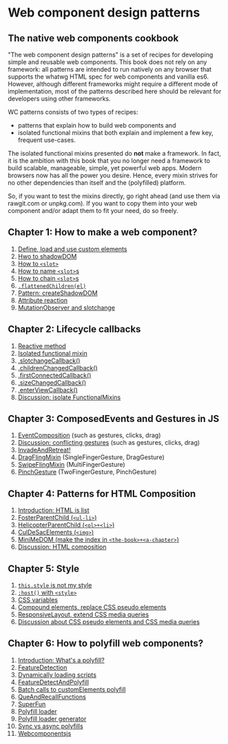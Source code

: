 # Web component design patterns

## The native web components cookbook

"The web component design patterns" is a set of recipes for developing simple and reusable web components. 
This book does not rely on any framework: all patterns are intended to run natively on any browser 
that supports the whatwg HTML spec for web components and vanilla es6. 
However, although different frameworks might require a different mode of implementation, 
most of the patterns described here should be relevant for developers using other frameworks.

WC patterns consists of two types of recipes:
* patterns that explain how to build web components and
* isolated functional mixins that both explain and implement a few key, frequent use-cases.

The isolated functional mixins presented do **not** make a framework. 
In fact, it is the ambition with this book that you no longer need a framework to build
scalable, manageable, simple, yet powerful web apps. Modern browsers now has all the power you desire.
Hence, every mixin strives for no other dependencies than itself and the (polyfilled) platform. 

So, if you want to test the mixins directly, go right ahead (and use them via rawgit.com or unpkg.com). 
If you want to copy them into your web component and/or adapt them to fit your need, do so freely.

## Chapter 1: How to make a web component?
1. [Define, load and use custom elements](book/chapter1/Pattern1_CreateElement.md)
1. [Hwo to shadowDOM](book/chapter1/HowTo_shadowDOM.md)
1. [How to `<slot>`](book/chapter1/HowTo_slot.md)
1. [How to name `<slot>`s](book/chapter1/HowTo_namedSlots.md)
1. [How to chain `<slot>`s](book/chapter1/HowTo_chainSlots.md)
1. [`.flattenedChildren(el)`](book/chapter1/Function_flattenedChildren.md)
2. [Pattern: createShadowDOM](book/chapter1/Pattern1_shadowDomStrategies.md)
4. [Attribute reaction](book/chapter1/Pattern4_AttributeReaction.md)
5. [MutationObserver and slotchange](book/chapter1/4_MutationObserver_slotchange.md)

## Chapter 2: Lifecycle callbacks
<!--0. Introduction. what is a lifecycle callback? HTMLElement core lifecycle, constructor(), connectedCallback(), and disconnectedCallback()-->
1. [Reactive method](book/chapter2/Pattern1_ReactiveMethod.md)
2. [Isolated functional mixin](book/chapter2/Pattern2_FunctionalMixin.md)
5. [.slotchangeCallback()](book/chapter2/Mixin1_SlotChangedMixin.md)
6. [.childrenChangedCallback()](book/chapter2/Mixin2_ChildrenChangedMixin.md)
3. [.firstConnectedCallback()](book/chapter2/Mixin4_FirstConnectedMixin.md)
4. [.sizeChangedCallback()](book/chapter2/Mixin2_SizeChangedMixin.md)
5. [.enterViewCallback()](book/chapter2/Mixin5_EnterViewMixin.md)
6. [Discussion: isolate FunctionalMixins](book/chapter2/Discussion_IsolatedFunctionalMixin.md)

## Chapter 3: ComposedEvents and Gestures in JS
1. [EventComposition](book/chapter3/Pattern1_ComposedEvents.md) (such as gestures, clicks, drag)
2. [Discussion: conflicting gestures](book/chapter3/Problem_conflicting_gestures.md) (such as gestures, clicks, drag)
3. [InvadeAndRetreat!](book/chapter3/Pattern5_InvadeAndRetreat.md)
4. [DragFlingMixin](book/chapter3/Mixin1_DragFlingGesture.md) (SingleFingerGesture, DragGesture)
5. [SwipeFlingMixin](book/chapter3/Mixin2_FlingEventMixin.md) (MultiFingerGesture)
6. [PinchGesture](book/chapter3/Mixin3_PinchGesture.md) (TwoFingerGesture, PinchGesture)

## Chapter 4: Patterns for HTML Composition
1. [Introduction: HTML is list](book/chapter4/Intro_HTML-Lists.md)
2. [FosterParentChild (`<ul-li>`)](book/chapter4/Pattern1_FosterParentChild.md)
3. [HelicopterParentChild (`<ol>+<li>`)](book/chapter4/Pattern2_HelicopterParentChild.md)
4. [CulDeSacElements (`<img>`)](book/chapter4/Pattern3_CulDeSacElements.md)
5. [MiniMeDOM (make the index in `<the-book>+<a-chapter>`)](book/chapter4/Pattern4_MiniMe.md)
6. [Discussion: HTML composition](book/chapter5/HTML_composition.md)


<!--
A. Polymer BaseElement with just mapping properties to attributes.
B. LitElement and its ._render() method.

Put A and B in the chapter 1?

Y. Lazy-img 
Dont know where to put this one. :Chapter on use-case examples??
Element to wrap methods for lazy-loading image. 
Sometimes, this needs to be inlined. But often not, only loaded first.
Look at the lighthouse presentation Google/IO


-->

## Chapter 5: Style                                   
1. [`this.style` is not my style](book/chapter5/Pattern1_this_style_is_not_my_style.md) 
2. [`:host()` with `<style>`](book/chapter5/Pattern2_host_with_style.md) 
3. [CSS variables](book/chapter5/Pattern3_css_variables.md) 
4. [Compound elements, replace CSS pseudo elements](book/chapter5/Pattern4_css_pseudo_elements.md) 
5. [ResponsiveLayout, extend CSS media queries](book/chapter5/Pattern5_ResponsiveLayout.md)
6. [Discussion about CSS pseudo elements and CSS media queries](book/chapter5/Discussion_mediaqueries_pseudoelements.md) 
<!---
7. Discussion. Coherence and style
* How to handle app-wide styling. Local coherence (cohesion), thematic coherence, global coherence.
When and why to put the content of an element in the lightDom? In app-specific elements where you want 
to apply global/thematic styles to the element. And when you have control of the use of that element.
Don't split this piece of the app into too many pieces. These pieces of the app should mostly be about 
template composition. And only minor event composition. If you need to apply a lot of UI logic, 
you probably need a generic UI web component.

8. keep it light. App specific components and style. Non-composable, but universally stylable.

9. Path based styling. Changing the path in the stylesheet, and not the class or attribute on the element.
Sometimes you have a tree structure in your DOM that reflects a tree structure in you state data.
When you have such a mapping, and you have everything in the same lightDOM accessible to the same stylesheets,
you can instead of changing each element, change the css paths that attribute styles to each element.
This is not for beginners. This is not necessarily a good pattern. But it is a pattern.
-->
## Chapter 6: How to polyfill web components?
1. [Introduction: What's a polyfill?](book/chapter6/Intro_Polyfills.md)
2. [FeatureDetection](book/chapter6/Pattern1_FeatureDetection.md)
3. [Dynamically loading scripts](book/chapter6/Pattern2_LoadScript.md)
4. [FeatureDetectAndPolyfill](book/chapter6/Pattern3_FeatureDetectAndPolyfill.md)
5. [Batch calls to customElements polyfill](book/chapter6/Pattern4_BatchCustomElementUpgrades.md)
6. [QueAndRecallFunctions](book/chapter6/Pattern5_QueAndRecallFunctions.md)
7. [SuperFun](book/chapter6/Pattern6_SuperFun.md)
8. [Polyfill loader](book/chapter6/Pattern7_PolyfillLoader.md)
9. [Polyfill loader generator](book/chapter6/Pattern8_PolyfillLoaderGenerator.md)
10. [Sync vs async polyfills](book/chapter6/Discussion_sync_vs_async_polyfilling.md)
11. [Webcomponentsjs](book/chapter6/Pattern9_webcomponentsjsCousin.md)
<!---
5. [Transpile web components to es5](tutorials/chapter1/PatternX_HowToPolyfillOnClient.md)
explain that custom elements with content in the lightDom should be considered app-specific components.
-->

<!---
## Chapter 8: Composition of app-specific web components
1. 
2. props down, (custom) events up
((ATT!! In generic custom elements, it is more children and attributes down, events up)).

3. dispatch and observe, in a joiState

2. MVC. Catching app events on window (or another element event bus 
(https://stackoverflow.com/questions/42757051/web-components-design-pattern)
).

<!--6. [KeepItLight - benefits of adding dom to the lightDom in app specific components is ](book/chapter4/Pattern5_KeepItLight.md)--> 

<!--
## Chapter 9: Single state management
1. Using an event bus. With a state mananger.
2. dispatching directly on an element. 
3. the concept of immutability. and the benefits of dirty checking.
4. what are reducers? and the benefit of pure functions.
5. what are computer functions? and the problem of either nesting reducers or redundant functionality.
6. why use observers? and the problem of managing async actions in a sync centralized state.
7. what is joiState and how to use it?
-->

<!--
### What do you mean "web component"?

Many different frameworks such as React and Angular enable developers to make components for the web.
However, components tailored and dependent on a framework we call by that frameworks name, such as 
"React component" or "Angular component". They are components made to be used on the web, 
but they are not what is commonly refered to as "web components".

"Web components" means a components that can run *natively* in a modern browser. 
"Web components" always imply "*native* web components".
They do not rely on a framework in browsers compliant with the whatwg and es6 specification.

Still, "web components" can mean many different things. 
On the one hand, when we say "web components", we might refer to the simplest custom element. 
A custom element that uses neither shadowDom nor HTML template, and that is directly defined before use in the app (no es6 module loading).
On the other hand, a "web component" might refer to a most advanced custom element.
A custom element with a HTML template based shadowDom, written by someone else and loaded as an es6 module.

To clarify this myriad of terms, I think it is wise to apply the following taxonomy.
If you intend for a web component to be reused, it should be made available as an importable module.
You should also highlight that the web component is intended to be "reusable", generic to many apps and 
complying more thoroughly with HTML standards. You often should add the label "reusable" to that component.

If you are talking about a `custom element` that uses neither shadowDom nor 

Web components provide an excellent interface for integrating custom HTML+JS+CSS modules. 
Once familiar with the makeup of web components, it is my contention that you no longer will need a framework.
Web components is enough. They provide a great means both to organize and stabilize your own work and 
collaborate with others. It might not be perfect. And it needs to be polyfilled in old browsers. 
But it will still provides you with the only, cleanest and simplest API for making native HTML+JS+CSS modules.
-->